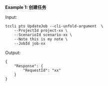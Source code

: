 **Example 1: 创建任务**



Input: 

```
tccli pts UpdateJob --cli-unfold-argument  \
    --ProjectId project-xx \
    --ScenarioId scenario-xx \
    --Note this is my note \
    --JobId job-xx
```

Output: 
```
{
    "Response": {
        "RequestId": "xx"
    }
}
```

